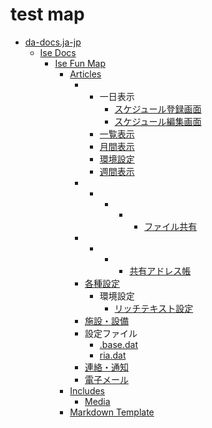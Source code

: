 # test map

* [da-docs.ja-jp](da-docs.ja-jp/README.md)
  * [Ise Docs](da-docs.ja-jp/ise-docs/README.md)
    * [Ise Fun Map](da-docs.ja-jp/ise-docs/ise-fun-map/README.md)
      * [Articles](da-docs.ja-jp/ise-docs/ise-fun-map/articles/README.md)
        * * 一日表示
            * [スケジュール登録画面](da-docs.ja-jp/ise-docs/ise-fun-map/articles/スケジュール/一日表示/スケジュール登録画面.md)
            * [スケジュール編集画面](da-docs.ja-jp/ise-docs/ise-fun-map/articles/スケジュール/一日表示/スケジュール編集画面.md)
          * [一覧表示](da-docs.ja-jp/ise-docs/ise-fun-map/articles/スケジュール/一覧表示/README.md)
          * [月間表示](da-docs.ja-jp/ise-docs/ise-fun-map/articles/スケジュール/月間表示/README.md)
          * [環境設定](da-docs.ja-jp/ise-docs/ise-fun-map/articles/スケジュール/環境設定/README.md)
          * [週間表示](da-docs.ja-jp/ise-docs/ise-fun-map/articles/スケジュール/週間表示/README.md)
        * * * * * [ファイル共有](da-docs.ja-jp/ise-docs/ise-fun-map/articles/ファイル共有/README.md)
        * * * * [共有アドレス帳](da-docs.ja-jp/ise-docs/ise-fun-map/articles/共有アドレス帳/README.md)
        * [各種設定](da-docs.ja-jp/ise-docs/ise-fun-map/articles/各種設定/README.md)
          * 環境設定
            * [リッチテキスト設定](da-docs.ja-jp/ise-docs/ise-fun-map/articles/各種設定/環境設定/リッチテキスト設定.md)
        * [施設・設備](da-docs.ja-jp/ise-docs/ise-fun-map/articles/施設・設備/README.md)
        * 設定ファイル
          * [.base.dat](da-docs.ja-jp/ise-docs/ise-fun-map/articles/設定ファイル/.base.dat.md)
          * [ria.dat](da-docs.ja-jp/ise-docs/ise-fun-map/articles/設定ファイル/ria.dat.md)
        * [連絡・通知](da-docs.ja-jp/ise-docs/ise-fun-map/articles/連絡・通知/README.md)
        * [電子メール](da-docs.ja-jp/ise-docs/ise-fun-map/articles/電子メール/README.md)
      * [Includes](da-docs.ja-jp/ise-docs/ise-fun-map/includes/README.md)
        * [Media](da-docs.ja-jp/ise-docs/ise-fun-map/includes/media/README.md)
      * [Markdown Template](da-docs.ja-jp/ise-docs/ise-fun-map/markdown-template.md)



